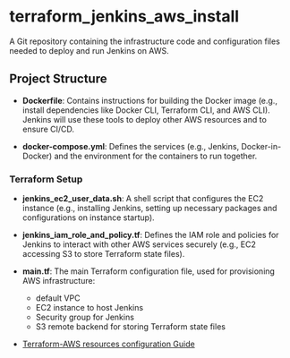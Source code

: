 # terraform_jenkins_aws_install
A Git repository containing the infrastructure code and configuration files needed to deploy and run Jenkins on AWS.

## Project Structure
  
- **Dockerfile**: Contains instructions for building the Docker image (e.g., install dependencies like Docker CLI, Terraform CLI, and AWS CLI). Jenkins will use these tools to deploy other AWS resources and to ensure CI/CD.

- **docker-compose.yml**: Defines the services (e.g., Jenkins, Docker-in-Docker) and the environment for the containers to run together.


### Terraform Setup

- **jenkins_ec2_user_data.sh**: A shell script that configures the EC2 instance (e.g., installing Jenkins, setting up necessary packages and configurations on instance startup).
  
- **jenkins_iam_role_and_policy.tf**: Defines the IAM role and policies for Jenkins to interact with other AWS services securely (e.g., EC2 accessing S3 to store Terraform state files).
  
- **main.tf**: The main Terraform configuration file, used for provisioning AWS infrastructure:
  - default VPC
  - EC2 instance to host Jenkins
  - Security group for Jenkins
  - S3 remote backend for storing Terraform state files
 
- [Terraform-AWS resources configuration Guide](https://registry.terraform.io/providers/hashicorp/aws/latest/docs)

